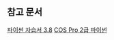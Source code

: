 ## 참고 문서
[파이썬 자습서 3.8](https://docs.python.org/ko/3.8/tutorial/index.html)
[COS Pro 2급 파이썬](https://dojang.io/course/view.php?id=4)